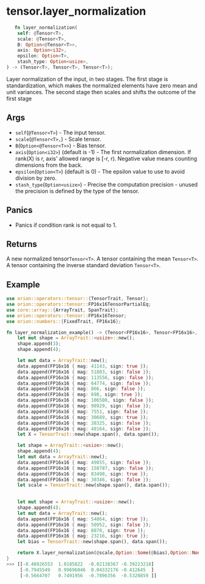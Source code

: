 # tensor.layer_normalization

```rust 
   fn layer_normalization(
    self: @Tensor<T>,
    scale: @Tensor<T>,
    B: Option<@Tensor<T>>,
    axis: Option<i32>,
    epsilon: Option<T>,
    stash_type: Option<usize>,
) -> (Tensor<T>, Tensor<T>, Tensor<T>);
```

Layer normalization of the input, in two stages.
The first stage is standardization, which makes the normalized elements have zero mean and unit variances.
The second stage then scales and shifts the outcome of the first stage 
## Args

* `self`(`@Tensor<T>`) - The input tensor.
* `scale`(`@Tensor<T>,`) - Scale tensor.
* `B`(`Option<@Tensor<T>>`) - Bias tensor. 
* `axis`(`Option<i32>`) (default is -1) - The first normalization dimension. If rank(X) is r, axis' allowed range is [-r, r). Negative value means counting dimensions from the back.
* `epsilon`(`Option<T>`) (default is 0) - The epsilon value to use to avoid division by zero.
* `stash_type`(`Option<usize>`) - Precise the computation precision - unused the precision is defined by the type of the tensor.
## Panics

* Panics if condition rank is not equal to 1.

## Returns 

A new normalized tensor`Tensor<T>`.
A tensor containing the mean `Tensor<T>`.
A tensor containing the inverse standard deviation `Tensor<T>`.

## Example

```rust
use orion::operators::tensor::{TensorTrait, Tensor};
use orion::operators::tensor::FP16x16TensorPartialEq;
use core::array::{ArrayTrait, SpanTrait};
use orion::operators::tensor::FP16x16Tensor;
use orion::numbers::{FixedTrait, FP16x16};

fn layer_normalization_example() -> (Tensor<FP16x16>, Tensor<FP16x16>, Tensor<FP16x16>) {
    let mut shape = ArrayTrait::<usize>::new();
    shape.append(3);
    shape.append(4);

    let mut data = ArrayTrait::new();
    data.append(FP16x16 { mag: 41143, sign: true });
    data.append(FP16x16 { mag: 51803, sign: false });
    data.append(FP16x16 { mag: 113556, sign: false });
    data.append(FP16x16 { mag: 64774, sign: false });
    data.append(FP16x16 { mag: 866, sign: false });
    data.append(FP16x16 { mag: 698, sign: true });
    data.append(FP16x16 { mag: 106500, sign: false });
    data.append(FP16x16 { mag: 98929, sign: false });
    data.append(FP16x16 { mag: 7551, sign: false });
    data.append(FP16x16 { mag: 30689, sign: true });
    data.append(FP16x16 { mag: 38325, sign: false });
    data.append(FP16x16 { mag: 48164, sign: false });
    let X = TensorTrait::new(shape.span(), data.span());

    let shape = ArrayTrait::<usize>::new();
    shape.append(4);
    let mut data = ArrayTrait::new();
    data.append(FP16x16 { mag: 49855, sign: false });
    data.append(FP16x16 { mag: 150787, sign: false });
    data.append(FP16x16 { mag: 83498, sign: true });
    data.append(FP16x16 { mag: 30346, sign: false });
    let scale = TensorTrait::new(shape.span(), data.span());

     
    let mut shape = ArrayTrait::<usize>::new();
    shape.append(4);
    let mut data = ArrayTrait::new();
    data.append(FP16x16 { mag: 54864, sign: true });
    data.append(FP16x16 { mag: 50952, sign: false });
    data.append(FP16x16 { mag: 8870, sign: true });
    data.append(FP16x16 { mag: 23216, sign: true });
    let bias = TensorTrait::new(shape.span(), data.span());

    return X.layer_normalization(@scale,Option::Some(@bias),Option::None,Option::None,Option::None);
}
>>> [[-0.48926553  1.0185822  -0.02138367 -0.39223218]
     [-0.7945549   0.99696046  0.04332176 -0.412645  ]
     [-0.5664707   0.7491956  -0.7896356  -0.5320859 ]]

``` 
